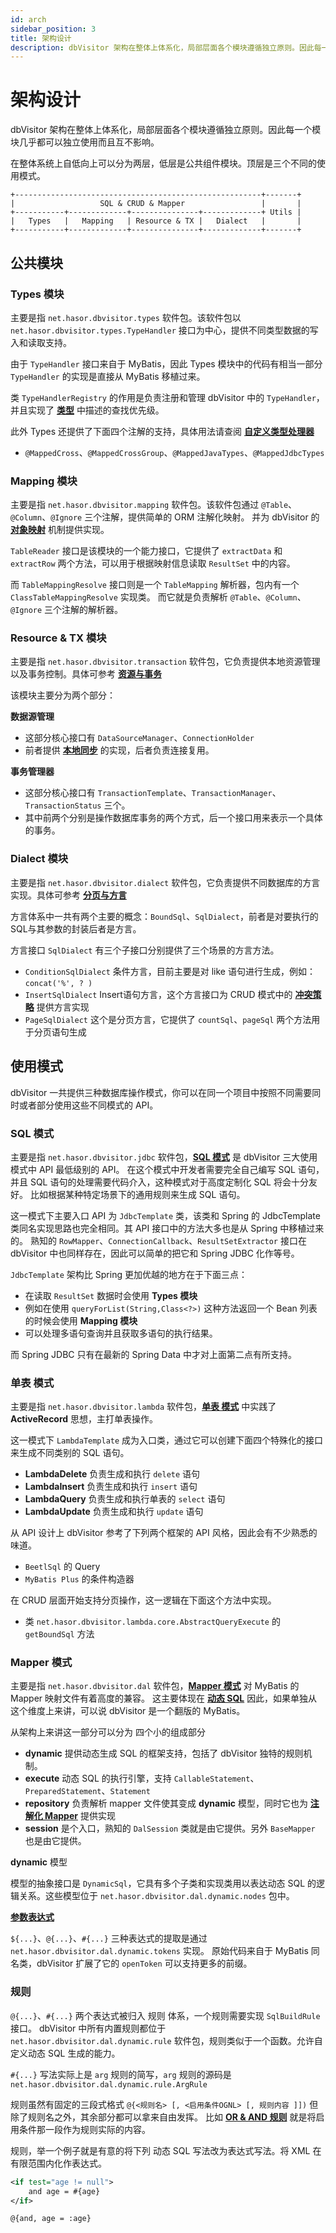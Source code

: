 ```yaml
---
id: arch
sidebar_position: 3
title: 架构设计
description: dbVisitor 架构在整体上体系化，局部层面各个模块遵循独立原则。因此每一个模块几乎都可以独立使用而且互不影响。
---
```


# 架构设计

dbVisitor 架构在整体上体系化，局部层面各个模块遵循独立原则。因此每一个模块几乎都可以独立使用而且互不影响。

在整体系统上自低向上可以分为两层，低层是公共组件模块。顶层是三个不同的使用模式。

```text
+-------------------------------------------------------+-------+
|                   SQL & CRUD & Mapper                 |       |
+-----------+-------------+---------------+-------------+ Utils |
|   Types   |   Mapping   | Resource & TX |   Dialect   |       |
+-----------+-------------+---------------+-------------+-------+
```

## 公共模块

### Types 模块

主要是指 `net.hasor.dbvisitor.types` 软件包。该软件包以 `net.hasor.dbvisitor.types.TypeHandler` 接口为中心，提供不同类型数据的写入和读取支持。

由于 `TypeHandler` 接口来自于 MyBatis，因此 Types 模块中的代码有相当一部分 `TypeHandler` 的实现是直接从 MyBatis 移植过来。

类 `TypeHandlerRegistry` 的作用是负责注册和管理 dbVisitor 中的 `TypeHandler`，并且实现了 **[类型](./types/type-handlers.md)** 中描述的查找优先级。

此外 Types 还提供了下面四个注解的支持，具体用法请查阅 **[自定义类型处理器](./types/custom-handler.md)**
- `@MappedCross`、`@MappedCrossGroup`、`@MappedJavaTypes`、`@MappedJdbcTypes`

### Mapping 模块

主要是指 `net.hasor.dbvisitor.mapping` 软件包。该软件包通过 `@Table`、`@Column`、`@Ignore` 三个注解，提供简单的 ORM 注解化映射。
并为 dbVisitor 的 **[对象映射](./objects/class-as-table.md)** 机制提供实现。

`TableReader` 接口是该模块的一个能力接口，它提供了 `extractData` 和 `extractRow` 两个方法，可以用于根据映射信息读取 `ResultSet` 中的内容。

而 `TableMappingResolve` 接口则是一个 `TableMapping` 解析器，包内有一个 `ClassTableMappingResolve` 实现类。
而它就是负责解析 `@Table`、`@Column`、`@Ignore` 三个注解的解析器。

### Resource & TX 模块

主要是指 `net.hasor.dbvisitor.transaction` 软件包，它负责提供本地资源管理以及事务控制。具体可参考 **[资源与事务](./transaction/sync_tran.md)**

该模块主要分为两个部分：

**数据源管理**
- 这部分核心接口有 `DataSourceManager`、`ConnectionHolder`
- 前者提供 **[本地同步](./transaction/sync_tran.md#sync)** 的实现，后者负责连接复用。

**事务管理器**
- 这部分核心接口有 `TransactionTemplate`、`TransactionManager`、`TransactionStatus` 三个。
- 其中前两个分别是操作数据库事务的两个方式，后一个接口用来表示一个具体的事务。

### Dialect 模块

主要是指 `net.hasor.dbvisitor.dialect` 软件包，它负责提供不同数据库的方言实现。具体可参考 **[分页与方言](./page.mdx)**

方言体系中一共有两个主要的概念：`BoundSql`、`SqlDialect`，前者是对要执行的 SQL与其参数的封装后者是方言。

方言接口 `SqlDialect` 有三个子接口分别提供了三个场景的方言方法。

- `ConditionSqlDialect` 条件方言，目前主要是对 like 语句进行生成，例如：`concat('%', ? )`
- `InsertSqlDialect` Insert语句方言，这个方言接口为 CRUD 模式中的 **[冲突策略](./crud/conflict.md)** 提供方言实现
- `PageSqlDialect` 这个是分页方言，它提供了 `countSql`、`pageSql` 两个方法用于分页语句生成

## 使用模式

dbVisitor 一共提供三种数据库操作模式，你可以在同一个项目中按照不同需要同时或者部分使用这些不同模式的 API。

### SQL 模式

主要是指 `net.hasor.dbvisitor.jdbc` 软件包，**[SQL 模式](./jdbc/about.md)** 是 dbVisitor 三大使用模式中 API 最低级别的 API。
在这个模式中开发者需要完全自己编写 SQL 语句，并且 SQL 语句的处理需要代码介入，这种模式对于高度定制化 SQL 将会十分友好。
比如根据某种特定场景下的通用规则来生成 SQL 语句。

这一模式下主要入口 API 为 `JdbcTemplate` 类，该类和 Spring 的 JdbcTemplate 类同名实现思路也完全相同。其 API 接口中的方法大多也是从 Spring 中移植过来的。
熟知的 `RowMapper`、`ConnectionCallback`、`ResultSetExtractor` 接口在 dbVisitor 中也同样存在，因此可以简单的把它和 Spring JDBC 化作等号。

`JdbcTemplate` 架构比 Spring 更加优越的地方在于下面三点：
- 在读取 `ResultSet` 数据时会使用 **Types 模块**
- 例如在使用 `queryForList(String,Class<?>)` 这种方法返回一个 Bean 列表的时候会使用 **Mapping 模块**
- 可以处理多语句查询并且获取多语句的执行结果。

而 Spring JDBC 只有在最新的 Spring Data 中才对上面第二点有所支持。

### 单表 模式

主要是指 `net.hasor.dbvisitor.lambda` 软件包，**[单表 模式](./crud/basic.md)** 中实践了 **ActiveRecord** 思想，主打单表操作。

这一模式下 `LambdaTemplate` 成为入口类，通过它可以创建下面四个特殊化的接口来生成不同类别的 SQL 语句。
- **LambdaDelete** 负责生成和执行 `delete` 语句
- **LambdaInsert** 负责生成和执行 `insert` 语句
- **LambdaQuery** 负责生成和执行单表的 `select` 语句
- **LambdaUpdate** 负责生成和执行 `update` 语句

从 API 设计上 dbVisitor 参考了下列两个框架的 API 风格，因此会有不少熟悉的味道。
- `BeetlSql` 的 Query
- `MyBatis Plus` 的条件构造器

在 CRUD 层面开始支持分页操作，这一逻辑在下面这个方法中实现。

- 类 `net.hasor.dbvisitor.lambda.core.AbstractQueryExecute` 的 `getBoundSql` 方法

### Mapper 模式

主要是指 `net.hasor.dbvisitor.dal` 软件包，**[Mapper 模式](./dal/dal-mapper.md)** 对 MyBatis 的 Mapper 映射文件有着高度的兼容。
这主要体现在 **[动态 SQL](./dal/dynamic.md)** 因此，如果单独从这个维度上来讲，可以说 dbVisitor 是一个翻版的 MyBatis。

从架构上来讲这一部分可以分为 四个小的组成部分
- **dynamic** 提供动态生成 SQL 的框架支持，包括了 dbVisitor 独特的规则机制。
- **execute** 动态 SQL 的执行引擎，支持 `CallableStatement`、`PreparedStatement`、`Statement`
- **repository** 负责解析 mapper 文件使其变成 **dynamic** 模型，同时它也为 **[注解化 Mapper](./dal/anno-mapper.mdx)** 提供实现
- **session** 是个入口，熟知的 `DalSession` 类就是由它提供。另外 `BaseMapper` 也是由它提供。

**dynamic** 模型

模型的抽象接口是 `DynamicSql`，它具有多个子类和实现类用以表达动态 SQL 的逻辑关系。这些模型位于 `net.hasor.dbvisitor.dal.dynamic.nodes` 包中。

**[参数表达式](./dal/parameters.md)** 

`${...}`、`@{...}`、`#{...}` 三种表达式的提取是通过 `net.hasor.dbvisitor.dal.dynamic.tokens` 实现。
原始代码来自于 MyBatis 同名类，dbVisitor 扩展了它的 `openToken` 可以支持更多的前缀。

### 规则

`@{...}`、`#{...}` 两个表达式被归入 规则 体系，一个规则需要实现 `SqlBuildRule` 接口。
dbVisitor 中所有内置规则都位于 `net.hasor.dbvisitor.dal.dynamic.rule` 软件包，规则类似于一个函数。允许自定义动态 SQL 生成的能力。

`#{...}` 写法实际上是 `arg` 规则的简写，`arg` 规则的源码是 `net.hasor.dbvisitor.dal.dynamic.rule.ArgRule`

规则虽然有固定的三段式格式 `@{<规则名> [, <启用条件OGNL> [, 规则内容 ]])` 但除了规则名之外，其余部分都可以拿来自由发挥。
比如 **[OR & AND 规则](./dal/rules.md)** 就是将启用条件那一段作为规则实际的内容。

规则，举一个例子就是有意的将下列 动态 SQL 写法改为表达式写法。将 XML 在有限范围内化作表达式。

```xml title='一段if判断'
<if test="age != null">
    and age = #{age}
</if>
```

```xml title='规则写法'
@{and, age = :age}
```
